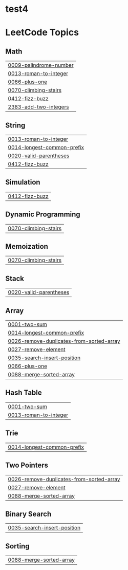 # test4
<!---LeetCode Topics Start-->
# LeetCode Topics
## Math
|  |
| ------- |
| [0009-palindrome-number](https://github.com/Basmallaaa/test4/tree/master/0009-palindrome-number) |
| [0013-roman-to-integer](https://github.com/Basmallaaa/test4/tree/master/0013-roman-to-integer) |
| [0066-plus-one](https://github.com/Basmallaaa/test4/tree/master/0066-plus-one) |
| [0070-climbing-stairs](https://github.com/Basmallaaa/test4/tree/master/0070-climbing-stairs) |
| [0412-fizz-buzz](https://github.com/Basmallaaa/test4/tree/master/0412-fizz-buzz) |
| [2383-add-two-integers](https://github.com/Basmallaaa/test4/tree/master/2383-add-two-integers) |
## String
|  |
| ------- |
| [0013-roman-to-integer](https://github.com/Basmallaaa/test4/tree/master/0013-roman-to-integer) |
| [0014-longest-common-prefix](https://github.com/Basmallaaa/test4/tree/master/0014-longest-common-prefix) |
| [0020-valid-parentheses](https://github.com/Basmallaaa/test4/tree/master/0020-valid-parentheses) |
| [0412-fizz-buzz](https://github.com/Basmallaaa/test4/tree/master/0412-fizz-buzz) |
## Simulation
|  |
| ------- |
| [0412-fizz-buzz](https://github.com/Basmallaaa/test4/tree/master/0412-fizz-buzz) |
## Dynamic Programming
|  |
| ------- |
| [0070-climbing-stairs](https://github.com/Basmallaaa/test4/tree/master/0070-climbing-stairs) |
## Memoization
|  |
| ------- |
| [0070-climbing-stairs](https://github.com/Basmallaaa/test4/tree/master/0070-climbing-stairs) |
## Stack
|  |
| ------- |
| [0020-valid-parentheses](https://github.com/Basmallaaa/test4/tree/master/0020-valid-parentheses) |
## Array
|  |
| ------- |
| [0001-two-sum](https://github.com/Basmallaaa/test4/tree/master/0001-two-sum) |
| [0014-longest-common-prefix](https://github.com/Basmallaaa/test4/tree/master/0014-longest-common-prefix) |
| [0026-remove-duplicates-from-sorted-array](https://github.com/Basmallaaa/test4/tree/master/0026-remove-duplicates-from-sorted-array) |
| [0027-remove-element](https://github.com/Basmallaaa/test4/tree/master/0027-remove-element) |
| [0035-search-insert-position](https://github.com/Basmallaaa/test4/tree/master/0035-search-insert-position) |
| [0066-plus-one](https://github.com/Basmallaaa/test4/tree/master/0066-plus-one) |
| [0088-merge-sorted-array](https://github.com/Basmallaaa/test4/tree/master/0088-merge-sorted-array) |
## Hash Table
|  |
| ------- |
| [0001-two-sum](https://github.com/Basmallaaa/test4/tree/master/0001-two-sum) |
| [0013-roman-to-integer](https://github.com/Basmallaaa/test4/tree/master/0013-roman-to-integer) |
## Trie
|  |
| ------- |
| [0014-longest-common-prefix](https://github.com/Basmallaaa/test4/tree/master/0014-longest-common-prefix) |
## Two Pointers
|  |
| ------- |
| [0026-remove-duplicates-from-sorted-array](https://github.com/Basmallaaa/test4/tree/master/0026-remove-duplicates-from-sorted-array) |
| [0027-remove-element](https://github.com/Basmallaaa/test4/tree/master/0027-remove-element) |
| [0088-merge-sorted-array](https://github.com/Basmallaaa/test4/tree/master/0088-merge-sorted-array) |
## Binary Search
|  |
| ------- |
| [0035-search-insert-position](https://github.com/Basmallaaa/test4/tree/master/0035-search-insert-position) |
## Sorting
|  |
| ------- |
| [0088-merge-sorted-array](https://github.com/Basmallaaa/test4/tree/master/0088-merge-sorted-array) |
<!---LeetCode Topics End-->